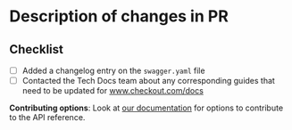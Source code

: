 # Description of changes in PR

[//]: # 'Please add your description here'

## Checklist

- [ ] Added a changelog entry on the `swagger.yaml` file
- [ ] Contacted the Tech Docs team about any corresponding guides that need to be updated for www.checkout.com/docs

**Contributing options**: Look at [our documentation](https://checkout.atlassian.net/wiki/spaces/PD/pages/2169506663/API+ref+publication+process) for options to contribute to the API reference.
